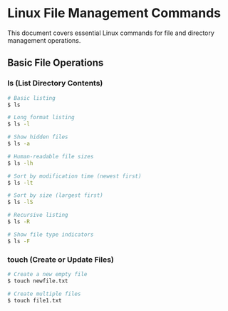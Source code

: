 # Linux File Management Commands

This document covers essential Linux commands for file and directory management operations.

## Basic File Operations

### ls (List Directory Contents)

```bash
# Basic listing
$ ls

# Long format listing
$ ls -l

# Show hidden files
$ ls -a

# Human-readable file sizes
$ ls -lh

# Sort by modification time (newest first)
$ ls -lt

# Sort by size (largest first)
$ ls -lS

# Recursive listing
$ ls -R

# Show file type indicators
$ ls -F
```

### touch (Create or Update Files)

```bash
# Create a new empty file
$ touch newfile.txt

# Create multiple files
$ touch file1.txt